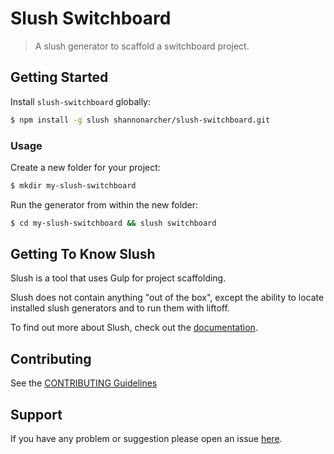# Slush Switchboard

> A slush generator to scaffold a switchboard project.


## Getting Started

Install `slush-switchboard` globally:

```bash
$ npm install -g slush shannonarcher/slush-switchboard.git
```

### Usage

Create a new folder for your project:

```bash
$ mkdir my-slush-switchboard
```

Run the generator from within the new folder:

```bash
$ cd my-slush-switchboard && slush switchboard
```

## Getting To Know Slush

Slush is a tool that uses Gulp for project scaffolding.

Slush does not contain anything "out of the box", except the ability to locate installed slush generators and to run them with liftoff.

To find out more about Slush, check out the [documentation](https://github.com/slushjs/slush).

## Contributing

See the [CONTRIBUTING Guidelines](https://github.com/shannon/slush-switchboard/blob/master/CONTRIBUTING.md)

## Support
If you have any problem or suggestion please open an issue [here](https://github.com/shannon/slush-switchboard/issues).
